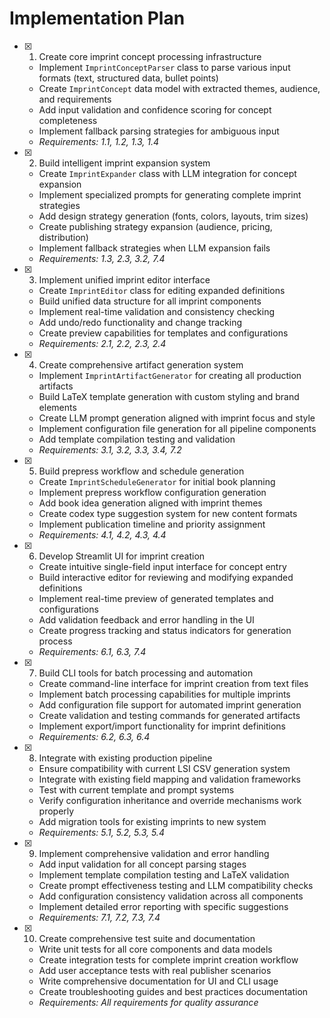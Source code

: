 # Implementation Plan

- [x] 1. Create core imprint concept processing infrastructure
  - Implement `ImprintConceptParser` class to parse various input formats (text, structured data, bullet points)
  - Create `ImprintConcept` data model with extracted themes, audience, and requirements
  - Add input validation and confidence scoring for concept completeness
  - Implement fallback parsing strategies for ambiguous input
  - _Requirements: 1.1, 1.2, 1.3, 1.4_

- [x] 2. Build intelligent imprint expansion system
  - Create `ImprintExpander` class with LLM integration for concept expansion
  - Implement specialized prompts for generating complete imprint strategies
  - Add design strategy generation (fonts, colors, layouts, trim sizes)
  - Create publishing strategy expansion (audience, pricing, distribution)
  - Implement fallback strategies when LLM expansion fails
  - _Requirements: 1.3, 2.3, 3.2, 7.4_

- [x] 3. Implement unified imprint editor interface
  - Create `ImprintEditor` class for editing expanded definitions
  - Build unified data structure for all imprint components
  - Implement real-time validation and consistency checking
  - Add undo/redo functionality and change tracking
  - Create preview capabilities for templates and configurations
  - _Requirements: 2.1, 2.2, 2.3, 2.4_

- [x] 4. Create comprehensive artifact generation system
  - Implement `ImprintArtifactGenerator` for creating all production artifacts
  - Build LaTeX template generation with custom styling and brand elements
  - Create LLM prompt generation aligned with imprint focus and style
  - Implement configuration file generation for all pipeline components
  - Add template compilation testing and validation
  - _Requirements: 3.1, 3.2, 3.3, 3.4, 7.2_

- [x] 5. Build prepress workflow and schedule generation
  - Create `ImprintScheduleGenerator` for initial book planning
  - Implement prepress workflow configuration generation
  - Add book idea generation aligned with imprint themes
  - Create codex type suggestion system for new content formats
  - Implement publication timeline and priority assignment
  - _Requirements: 4.1, 4.2, 4.3, 4.4_

- [x] 6. Develop Streamlit UI for imprint creation
  - Create intuitive single-field input interface for concept entry
  - Build interactive editor for reviewing and modifying expanded definitions
  - Implement real-time preview of generated templates and configurations
  - Add validation feedback and error handling in the UI
  - Create progress tracking and status indicators for generation process
  - _Requirements: 6.1, 6.3, 7.4_

- [x] 7. Build CLI tools for batch processing and automation
  - Create command-line interface for imprint creation from text files
  - Implement batch processing capabilities for multiple imprints
  - Add configuration file support for automated imprint generation
  - Create validation and testing commands for generated artifacts
  - Implement export/import functionality for imprint definitions
  - _Requirements: 6.2, 6.3, 6.4_

- [x] 8. Integrate with existing production pipeline
  - Ensure compatibility with current LSI CSV generation system
  - Integrate with existing field mapping and validation frameworks
  - Test with current template and prompt systems
  - Verify configuration inheritance and override mechanisms work properly
  - Add migration tools for existing imprints to new system
  - _Requirements: 5.1, 5.2, 5.3, 5.4_

- [x] 9. Implement comprehensive validation and error handling
  - Add input validation for all concept parsing stages
  - Implement template compilation testing and LaTeX validation
  - Create prompt effectiveness testing and LLM compatibility checks
  - Add configuration consistency validation across all components
  - Implement detailed error reporting with specific suggestions
  - _Requirements: 7.1, 7.2, 7.3, 7.4_

- [x] 10. Create comprehensive test suite and documentation
  - Write unit tests for all core components and data models
  - Create integration tests for complete imprint creation workflow
  - Add user acceptance tests with real publisher scenarios
  - Write comprehensive documentation for UI and CLI usage
  - Create troubleshooting guides and best practices documentation
  - _Requirements: All requirements for quality assurance_